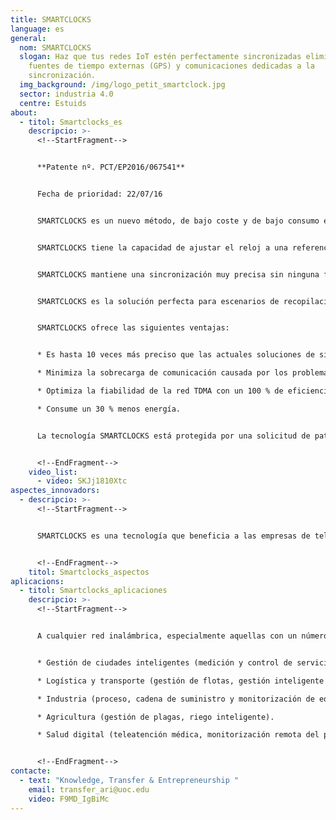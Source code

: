 ```yaml
---
title: SMARTCLOCKS
language: es
general:
  nom: SMARTCLOCKS
  slogan: Haz que tus redes IoT estén perfectamente sincronizadas eliminando
    fuentes de tiempo externas (GPS) y comunicaciones dedicadas a la
    sincronización.
  img_background: /img/logo_petit_smartclock.jpg
  sector: industria 4.0
  centre: Estuids
about:
  - titol: Smartclocks_es
    descripcio: >-
      <!--StartFragment-->


      **Patente nº. PCT/EP2016/067541**


      Fecha de prioridad: 22/07/16


      SMARTCLOCKS es un nuevo método, de bajo coste y de bajo consumo energético que ajusta los relojes de los dispositivos inalámbricos para garantizar una mejor precisión de la sincronización —hasta diez veces superior a las actuales soluciones de alta precisión— así como un 30 % menos de consumo de energía.


      SMARTCLOCKS tiene la capacidad de ajustar el reloj a una referencia con una compensación de deriva basada en la caracterización térmica del dispositivo. El mecanismo se basa en el reajuste esporádico del reloj a una fuente de referencia temporal combinado con la predicción adaptativa del índice de deriva y la compensación automática mediante dos tablas de corrección.


      SMARTCLOCKS mantiene una sincronización muy precisa sin ninguna fuente de tiempo externa ni comunicaciones dedicadas para sincronizar dispositivos.


      SMARTCLOCKS es la solución perfecta para escenarios de recopilación de datos en los que son esenciales una sincronización precisa y la reducción del consumo energético.


      SMARTCLOCKS ofrece las siguientes ventajas:


      * Es hasta 10 veces más preciso que las actuales soluciones de sincronización de alta precisión.

      * Minimiza la sobrecarga de comunicación causada por los problemas de sincronización.

      * Optimiza la fiabilidad de la red TDMA con un 100 % de eficiencia.

      * Consume un 30 % menos energía.


      La tecnología SMARTCLOCKS está protegida por una solicitud de patente internacional titulada «Corrección de deriva en una red inalámbrica».


      <!--EndFragment-->
    video_list:
      - video: SKJj1810Xtc
aspectes_innovadors:
  - descripcio: >-
      <!--StartFragment-->


      SMARTCLOCKS es una tecnología que beneficia a las empresas de telecomunicaciones en general, pero especialmente a las dedicadas al diseño de circuitos integrados (ASIC) y protocolos de comunicación inalámbrica. HSS es una alternativa fiable para ser utilizada en redes de áreas extensas de baja potencia (LPWAN), que permiten lo que se llama internet de las cosas (IOT)..


      <!--EndFragment-->
    titol: Smartclocks_aspectos
aplicacions:
  - titol: Smartclocks_aplicaciones
    descripcio: >-
      <!--StartFragment-->


      A cualquier red inalámbrica, especialmente aquellas con un número de nodos dinámico que generan tráfico de datos con intermitencias. Aplicaciones finales: 


      * Gestión de ciudades inteligentes (medición y control de servicios públicos como agua, electricidad, gas, etc., seguridad pública, medioambiente y transporte urbano). 

      * Logística y transporte (gestión de flotas, gestión inteligente del tráfico). 

      * Industria (proceso, cadena de suministro y monitorización de equipos). 

      * Agricultura (gestión de plagas, riego inteligente). 

      * Salud digital (teleatención médica, monitorización remota del paciente, etc.).


      <!--EndFragment-->
contacte:
  - text: "Knowledge, Transfer & Entrepreneurship "
    email: transfer_ari@uoc.edu
    video: F9MD_IgBiMc
---
```

